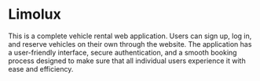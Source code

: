 # Limolux
This is a complete vehicle rental web application. Users can sign up, log in, and reserve vehicles on their own through the website. The application has a user-friendly interface, secure authentication, and a smooth booking process designed to make sure that all individual users experience it with ease and efficiency.

